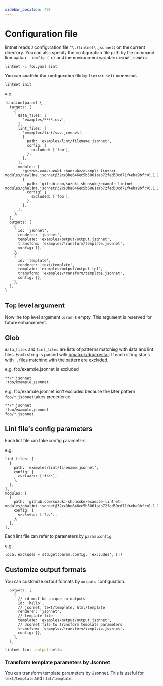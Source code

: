 ```yaml
---
sidebar_position: 400
---
```


# Configuration file

lintnet reads a configuration file `^\.?lintnet\.jsonnet$` on the current directory.
You can also specify the configuration file path by the command line option `--config (-c)` and the environment variable `LINTNET_CONFIG`.

```sh
lintnet -c foo.yaml lint
```

You can scaffold the configuration file by `lintnet init` command.

```sh
lintnet init
```

e.g.

```jsonnet
function(param) {
  targets: [
    {
      data_files: [
        'examples/**/*.csv',
      ],
      lint_files: [
        'examples/lint/csv.jsonnet',
        {
          path: 'examples/lint/filename.jsonnet',
          config: {
            excluded: ['foo'],
          },
        },
      ],
      modules: [
        'github.com/suzuki-shunsuke/example-lintnet-modules/newline.jsonnet@32ca3be646ec5b5861aab72fed30cd71f6eba9bf:v0.1.2',
        {
          path: 'github.com/suzuki-shunsuke/example-lintnet-modules/ghalint.jsonnet@32ca3be646ec5b5861aab72fed30cd71f6eba9bf:v0.1.2',
          config: {
            excluded: ['foo'],
          },
        },
      ],
    },
  ],
  outputs: [
    {
      id: 'jsonnet',
      renderer: 'jsonnet',
      template: 'examples/output/output.jsonnet',
      transform: 'examples/transform/template.jsonnet',
      config: {},
    },
    {
      id: 'template',
      renderer: 'text/template',
      template: 'examples/output/output.tpl',
      transform: 'examples/transform/template.jsonnet',
      config: {},
    },
  ],
}
```

## Top level argument

Now the top level argument `param` is empty. This argument is reserved for future enhancement.

## Glob

`data_files` and `lint_files` are lists of patterns matching with data and lint files.
Each string is parsed with [bmatcuk/doublestar](https://github.com/bmatcuk/doublestar).
If each string starts with `!`, files matching with the pattern are excluded.

e.g. foo/example.jsonnet is excluded

```
**/*.jsonnet
!foo/example.jsonnet
```

e.g. foo/example.jsonnet isn't excluded because the later pattern `foo/*.jsonnet` takes precedence

```
**/*.jsonnet
!foo/example.jsonnet
foo/*.jsonnet
```

## Lint file's config parameters

Each lint file can take config parameters.

e.g.

```jsonnet
lint_files: [
  {
    path: 'examples/lint/filename.jsonnet',
    config: {
      excludes: ['foo'],
    },
  },
],
modules: [
  {
    path: 'github.com/suzuki-shunsuke/example-lintnet-modules/ghalint.jsonnet@32ca3be646ec5b5861aab72fed30cd71f6eba9bf:v0.1.2',
    config: {
      excludes: ['foo'],
    },
  },
],
```

Each lint file can refer to parameters by `param.config`.

e.g.

```jsonnet
local excludes = std.get(param.config, 'excludes', [])
```

## Customize output formats

You can customize output formats by `outputs` configuration.

```jsonnet
  outputs: [
    {
      // id must be unique in outputs
      id: 'hello',
      // jsonnet, text/template, html/template
      renderer: 'jsonnet',
      // template file
      template: 'examples/output/output.jsonnet',
      // Jsonnet file to transform template parameters
      transform: 'examples/transform/template.jsonnet',
      config: {},
    },
  ],
```

```sh
lintnet lint -output hello
```

### Transform template parameters by Jsonnet

You can transform template parameters by Jsonnet.
This is useful for `text/template` and `html/template`.
